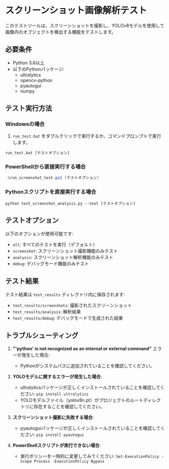 # スクリーンショット画像解析テスト

このテストツールは、スクリーンショットを撮影し、YOLOv8モデルを使用して画像内のオブジェクトを検出する機能をテストします。

## 必要条件

- Python 3.6以上
- 以下のPythonパッケージ:
  - ultralytics
  - opencv-python
  - pyautogui
  - numpy

## テスト実行方法

### Windowsの場合

1. `run_test.bat` をダブルクリックで実行するか、コマンドプロンプトで実行します。

```
run_test.bat [テストオプション]
```

### PowerShellから直接実行する場合

```powershell
.\run_screenshot_test.ps1 [テストオプション]
```

### Pythonスクリプトを直接実行する場合

```
python test_screenshot_analysis.py --test [テストオプション]
```

## テストオプション

以下のオプションが使用可能です:

- `all`: すべてのテストを実行（デフォルト）
- `screenshot`: スクリーンショット撮影機能のみテスト
- `analysis`: スクリーンショット解析機能のみテスト
- `debug`: デバッグモード機能のみテスト

## テスト結果

テスト結果は `test_results` ディレクトリ内に保存されます:

- `test_results/screenshots`: 撮影されたスクリーンショット
- `test_results/analysis`: 解析結果
- `test_results/debug`: デバッグモードで生成された結果

## トラブルシューティング

1. **"'python' is not recognized as an internal or external command"** エラーが発生した場合:
   - Pythonがシステムパスに追加されていることを確認してください。

2. **YOLOモデルに関するエラーが発生した場合**:
   - ultralyticsパッケージが正しくインストールされていることを確認してください: `pip install ultralytics`
   - YOLOモデルファイル（yolov8n.pt）がプロジェクトのルートディレクトリに存在することを確認してください。

3. **スクリーンショット撮影に失敗する場合**:
   - pyautoguiパッケージが正しくインストールされていることを確認してください: `pip install pyautogui`

4. **PowerShellスクリプトが実行できない場合**:
   - 実行ポリシーを一時的に変更してみてください: `Set-ExecutionPolicy -Scope Process -ExecutionPolicy Bypass` 